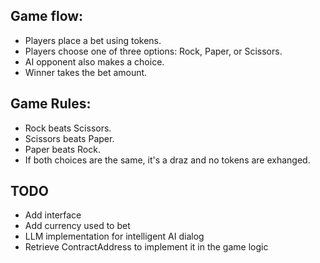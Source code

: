 ## Game flow:

- Players place a bet using tokens.
- Players choose one of three options: Rock, Paper, or Scissors.
- AI opponent also makes a choice.
- Winner takes the bet amount.

## Game Rules:

- Rock beats Scissors.
- Scissors beats Paper.
- Paper beats Rock.
- If both choices are the same, it's a draz and no tokens are exhanged.

## TODO

- Add interface
- Add currency used to bet
- LLM implementation for intelligent AI dialog
- Retrieve ContractAddress to implement it in the game logic
